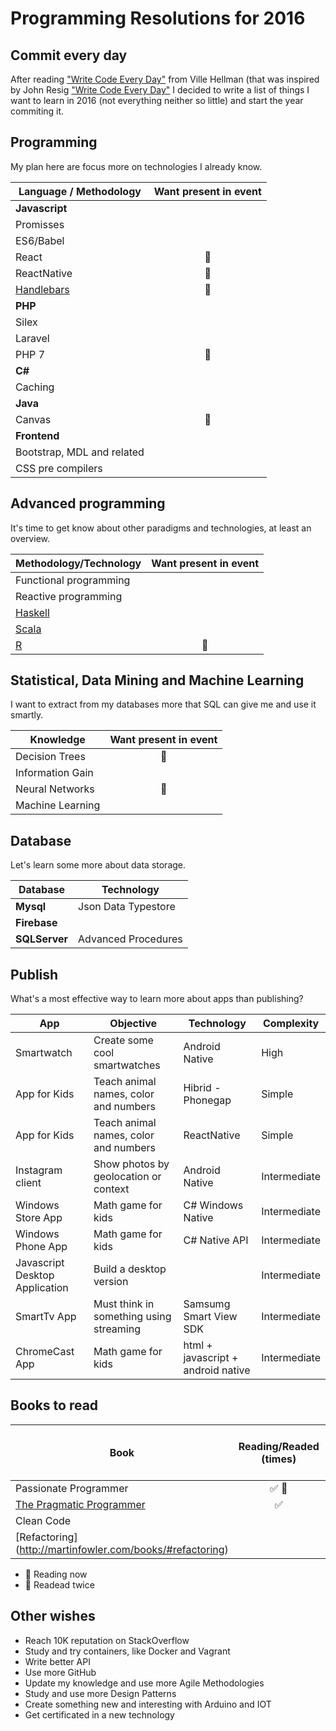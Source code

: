 # Programming Resolutions for 2016

## Commit every day

After reading ["Write Code Every Day"](https://medium.com/@efexen/write-code-every-day-aab8c7c192f5#.il9ia02kd) from Ville Hellman (that was inspired by John Resig ["Write Code Every Day"](http://ejohn.org/blog/write-code-every-day/) I decided to write a list of things I want to learn in 2016 (not everything neither so little) and start the year commiting it.


## Programming

My plan here are focus more on technologies I already  know.

Language / Methodology | Want present in event
-------|:-----------:|
**Javascript** |  |
Promisses |  |
ES6/Babel |  |
React | :loudspeaker: |
ReactNative | :loudspeaker: |
[Handlebars](http://handlebarsjs.com/) | :loudspeaker: |
**PHP** |  |
Silex |  |
Laravel |  |
PHP 7 | :loudspeaker: |
**C#** |  |
Caching | |
**Java** | |
Canvas | :loudspeaker: |
**Frontend** | |
Bootstrap, MDL and related | |
CSS pre compilers |  |


## Advanced programming

It's time to get know about other paradigms and technologies, at least an overview.

Methodology/Technology | Want present in event
-----------------------|:--:|
Functional programming | |
Reactive programming | |
[Haskell](https://www.haskell.org/) | |
[Scala](http://www.scala-lang.org/) | |
[R](https://www.r-project.org/) | :loudspeaker: |


## Statistical, Data Mining and Machine Learning

I want to extract from my databases more that SQL can give me and use it smartly.

Knowledge | Want present in event
----------|:---------------------:
Decision Trees | :loudspeaker: |
Information Gain | |
Neural Networks | :loudspeaker: |
Machine Learning | |


## Database

Let's learn some more about data storage.

Database | Technology
---------|-----------
**Mysql** | Json Data Typestore |
**Firebase** |                  |
**SQLServer**  | Advanced Procedures | 


## Publish

What's a most effective way to learn more about apps than publishing?

App  | Objective | Technology  | Complexity  |
-----|-----------|-------------|-------------|
Smartwatch |  Create some cool smartwatches  | Android Native | High |
App for Kids | Teach animal names, color and numbers | Hibrid - Phonegap | Simple |
App for Kids | Teach animal names, color and numbers | ReactNative | Simple | 
Instagram client | Show photos by geolocation or context | Android Native | Intermediate |
Windows Store App | Math game for kids | C# Windows Native | Intermediate |
Windows Phone App | Math game for kids | C# Native API |  Intermediate |
Javascript Desktop Application | Build a desktop version |   | Intermediate |
SmartTv App | Must think in something using streaming | Samsumg Smart View SDK |  Intermediate  |
ChromeCast App | Math game for kids | html + javascript + android native | Intermediate |


## Books to read

Book | Reading/Readed (times)  | Want present in a event
-----|:-----------------------:|:-----------------------:
Passionate Programmer | :white_check_mark: :repeat: |  :white_check_mark:
[The Pragmatic Programmer](http://www.pragprog.com/the-pragmatic-programmer) | :white_check_mark: |   :white_check_mark: |
Clean Code |    |   |
[Refactoring] (http://martinfowler.com/books/#refactoring) |    |   |

* :book: Reading now
* :repeat: Readead twice


## Other wishes

* Reach 10K reputation on StackOverflow
* Study and try containers, like Docker and Vagrant
* Write better API
* Use more GitHub
* Update my knowledge and use more Agile Methodologies
* Study and use more Design Patterns
* Create something new and interesting with Arduino and IOT
* Get certificated in a new technology
